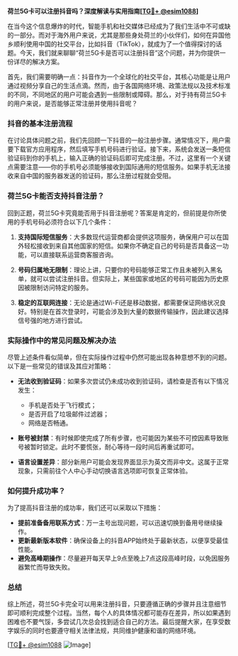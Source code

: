 **荷兰5G卡可以注册抖音吗？深度解读与实用指南[[TG💪+ @esim1088](https://t.me/s/esim1088)]**

在当今这个信息爆炸的时代，智能手机和社交媒体已经成为了我们生活中不可或缺的一部分。而对于海外用户来说，尤其是那些身处荷兰的小伙伴们，如何在异国他乡顺利使用中国的社交平台，比如抖音（TikTok），就成为了一个值得探讨的话题。今天，我们就来聊聊“荷兰5G卡是否可以注册抖音”这个问题，并为你提供一份详尽的解决方案。

首先，我们需要明确一点：抖音作为一个全球化的社交平台，其核心功能是让用户通过视频分享自己的生活点滴。然而，由于各国网络环境、政策法规以及技术标准的不同，不同地区的用户可能会遇到一些限制或障碍。那么，对于持有荷兰5G卡的用户来说，是否能够正常注册并使用抖音呢？

### 抖音的基本注册流程

在讨论具体问题之前，我们先回顾一下抖音的一般注册步骤。通常情况下，用户需要下载官方应用程序，然后填写手机号码进行验证。接下来，系统会发送一条短信验证码到你的手机上，输入正确的验证码后即可完成注册。不过，这里有一个关键点需要注意——你的手机号必须能够接收到国际通用的短信服务。如果手机无法接收来自中国的服务器发送的验证码，那么注册过程就会受阻。

### 荷兰5G卡能否支持抖音注册？

回到正题，荷兰5G卡究竟能否用于抖音注册呢？答案是肯定的，但前提是你所使用的手机号码必须符合以下几个条件：

1. **支持国际短信服务**：大多数现代运营商都会提供这项服务，确保用户可以在国外轻松接收到来自其他国家的短信。如果你不确定自己的号码是否具备这一功能，可以直接联系运营商客服咨询。
   
2. **号码归属地无限制**：理论上讲，只要你的号码能够正常工作且未被列入黑名单，就可以尝试注册抖音。但实际上，某些国家或地区的号码可能因为历史原因被限制访问特定的服务。

3. **稳定的互联网连接**：无论是通过Wi-Fi还是移动数据，都需要保证网络状况良好。特别是在首次登录时，可能会涉及到大量的数据传输操作，因此建议选择信号强的地方进行尝试。

### 实际操作中的常见问题及解决办法

尽管上述条件看似简单，但在实际操作过程中仍然可能出现各种意想不到的问题。以下是一些常见的错误及其应对策略：

- **无法收到验证码**：如果多次尝试仍未成功收到验证码，请检查是否有以下情况发生：
  - 手机是否处于飞行模式；
  - 是否开启了垃圾邮件过滤器；
  - 网络是否畅通。

- **账号被封禁**：有时候即使完成了所有步骤，也可能因为某些不可控因素导致账号被暂时锁定。此时不要慌张，耐心等待一段时间后再重试即可。

- **语言设置差异**：部分新用户可能会发现界面显示为英文而非中文。这属于正常现象，只需前往个人中心手动切换语言选项即可恢复正常体验。

### 如何提升成功率？

为了提高抖音注册的成功率，我们还可以采取以下措施：

- **提前准备备用联系方式**：万一主号出现问题，可以迅速切换到备用号继续操作。
- **更新最新版本软件**：确保设备上的抖音APP始终处于最新状态，以便享受最佳性能。
- **避免高峰期操作**：尽量避开每天早上9点至晚上7点这段高峰时段，以免因服务器繁忙而导致失败。

### 总结

综上所述，荷兰5G卡完全可以用来注册抖音，只要遵循正确的步骤并且注意细节即可顺利完成整个过程。当然，每个人的具体情况都可能存在差异，所以如果遇到困难也不要气馁，多尝试几次总会找到适合自己的方法。最后提醒大家，在享受数字娱乐的同时也要遵守相关法律法规，共同维护健康和谐的网络环境。

[[TG💪+ @esim1088](https://t.me/s/esim1088) ![Image](https://i.postimg.cc/4NQfJmqS/Snipaste-2025-05-13-00-14-12.png)]